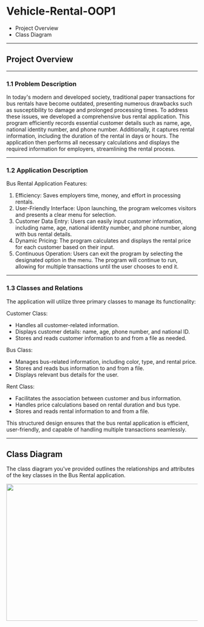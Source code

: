 # Vehicle-Rental-OOP1

- Project Overview
- Class Diagram 

***


## Project Overview
***

### 1.1 Problem Description
In today's modern and developed society, traditional paper transactions for bus rentals have become outdated, presenting numerous drawbacks such as susceptibility to damage and prolonged processing times. To address these issues, we developed a comprehensive bus rental application. This program efficiently records essential customer details such as name, age, national identity number, and phone number. Additionally, it captures rental information, including the duration of the rental in days or hours. The application then performs all necessary calculations and displays the required information for employers, streamlining the rental process.


***

### 1.2 Application Description
Bus Rental Application Features:
1. Efficiency: Saves employers time, money, and effort in processing rentals.
2. User-Friendly Interface: Upon launching, the program welcomes visitors and presents a clear menu for selection.
3. Customer Data Entry: Users can easily input customer information, including name, age, national identity number, and phone number, along with bus rental details.
4. Dynamic Pricing: The program calculates and displays the rental price for each customer based on their input.
5. Continuous Operation: Users can exit the program by selecting the designated option in the menu. The program will continue to run, allowing for multiple transactions until the user chooses to end it.


***

### 1.3 Classes and Relations
The application will utilize three primary classes to manage its functionality:

Customer Class:
- Handles all customer-related information.
- Displays customer details: name, age, phone number, and national ID.
- Stores and reads customer information to and from a file as needed.


Bus Class:
- Manages bus-related information, including color, type, and rental price.
- Stores and reads bus information to and from a file.
- Displays relevant bus details for the user.


Rent Class:
- Facilitates the association between customer and bus information.
- Handles price calculations based on rental duration and bus type.
- Stores and reads rental information to and from a file.


This structured design ensures that the bus rental application is efficient, user-friendly, and capable of handling multiple transactions seamlessly.


***
## Class Diagram 
The class diagram you've provided outlines the relationships and attributes of the key classes in the Bus Rental application. 

<img src="https://github.com/user-attachments/assets/7a8c6cc6-93a7-4de8-99a6-5e5f4f72f649" width="600" height="360">
